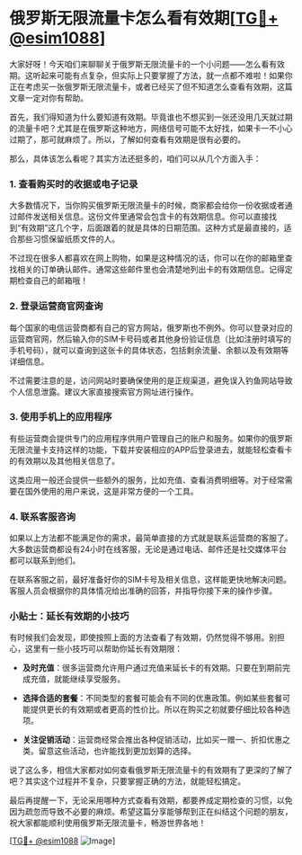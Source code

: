 # 俄罗斯无限流量卡怎么看有效期[[TG💪+ @esim1088](https://t.me/s/esim1088)]

大家好呀！今天咱们来聊聊关于俄罗斯无限流量卡的一个小问题——怎么看有效期。这听起来可能有点复杂，但实际上只要掌握了方法，就一点都不难啦！如果你正在考虑买一张俄罗斯无限流量卡，或者已经买了但不知道怎么查看有效期，这篇文章一定对你有帮助。

首先，我们得知道为什么要知道有效期。毕竟谁也不想买到一张还没用几天就过期的流量卡吧？尤其是在俄罗斯这种地方，网络信号可能不太好找，如果卡一不小心过期了，那可就麻烦了。所以，了解如何查看有效期是很有必要的。

那么，具体该怎么看呢？其实方法还挺多的，咱们可以从几个方面入手：

### 1. 查看购买时的收据或电子记录

大多数情况下，当你购买俄罗斯无限流量卡的时候，商家都会给你一份收据或者通过邮件发送相关信息。这份文件里通常会包含卡的有效期信息。你可以直接找到“有效期”这几个字，后面跟着的就是具体的日期范围。这种方式是最直接的，适合那些习惯保留纸质文件的人。

不过现在很多人都喜欢在网上购物，如果是这种情况的话，你可以在你的邮箱里查找相关的订单确认邮件。通常这些邮件里也会清楚地列出卡的有效期信息。记得定期检查自己的邮箱哦！

### 2. 登录运营商官网查询

每个国家的电信运营商都有自己的官方网站，俄罗斯也不例外。你可以登录对应的运营商官网，然后输入你的SIM卡号码或者其他身份验证信息（比如注册时填写的手机号码），就可以查询到这张卡的具体状态，包括剩余流量、余额以及有效期等详细信息。

不过需要注意的是，访问网站时要确保使用的是正规渠道，避免误入钓鱼网站导致个人信息泄露。建议大家直接搜索官方网址进行操作。

### 3. 使用手机上的应用程序

有些运营商会提供专门的应用程序供用户管理自己的账户和服务。如果你的俄罗斯无限流量卡支持这样的功能，下载并安装相应的APP后登录进去，就能轻松查看卡的有效期以及其他相关信息了。

这类应用一般还会提供一些额外的服务，比如充值、查看消费明细等。对于经常需要在国外使用的用户来说，这是非常方便的一个工具。

### 4. 联系客服咨询

如果以上方法都不能满足你的需求，最简单直接的方式就是联系运营商的客服了。大多数运营商都设有24小时在线客服，无论是通过电话、邮件还是社交媒体平台都可以联系到他们。

在联系客服之前，最好准备好你的SIM卡号及相关信息，这样能更快地解决问题。客服人员会根据你的具体情况给出准确的回答，并指导你接下来的操作步骤。

### 小贴士：延长有效期的小技巧

有时候我们会发现，即使按照上面的方法查看了有效期，仍然觉得不够用。别担心，这里有一些小技巧可以帮助你延长有效期限：

- **及时充值**：很多运营商允许用户通过充值来延长卡的有效期。只要在到期前完成充值，就能继续享受服务。
  
- **选择合适的套餐**：不同类型的套餐可能会有不同的优惠政策。例如某些套餐可能提供更长的有效期或者更高的性价比。所以在购买之初就要仔细比较各种选项。

- **关注促销活动**：运营商经常会推出各种促销活动，比如买一赠一、折扣优惠之类。留意这些活动，也许能找到更加划算的选择。

说了这么多，相信大家都对如何查看俄罗斯无限流量卡的有效期有了更深的了解了吧？其实这个过程并不复杂，只要掌握正确的方法，就能轻松搞定。

最后再提醒一下，无论采用哪种方式查看有效期，都要养成定期检查的习惯，以免因为疏忽而导致不必要的麻烦。希望这篇分享能够帮到正在纠结这个问题的朋友，祝大家都能顺利使用俄罗斯无限流量卡，畅游世界各地！

[[TG💪+ @esim1088](https://t.me/s/esim1088) ![Image](https://i.postimg.cc/4NQfJmqS/Snipaste-2025-05-13-00-14-12.png)]
